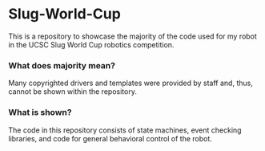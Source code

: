 # Slug-World-Cup
This is a repository to showcase the majority of the code used for my robot in the UCSC Slug World Cup robotics competition.

### What does majority mean?
Many copyrighted drivers and templates were provided by staff and, thus, cannot be shown within the repository.

### What is shown?
The code in this repository consists of state machines, event checking libraries, and code for general behavioral control of the robot.
